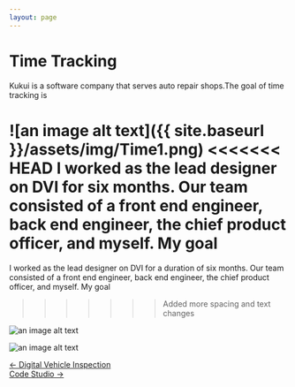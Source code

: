 ```yaml
---
layout: page
---
```



# Time Tracking

Kukui is a software company that serves auto repair shops.The goal of time tracking is

![an image alt text]({{ site.baseurl }}/assets/img/Time1.png)
<<<<<<< HEAD
I worked as the lead designer on DVI for  six months. Our team consisted of a front end engineer, back end engineer, the chief product officer, and myself. My goal
=======

I worked as the lead designer on DVI for a duration of six months. Our team consisted of a front end engineer, back end engineer, the chief product officer, and myself. My goal
>>>>>>> Added more spacing and text changes

![an image alt text]({{base.siteurl}}/assets/img/Time2.png)


![an image alt text]({{base.siteurl}}/assets/img/Time3.png)

<div class="clearfix mxn2 container-sm mt4">
  <div class="col col-6">
    <a href="/projects/dvi"> ← Digital Vehicle Inspection </a>
  </div>

  <div class="col col-6 right-align">
    <a href="/projects/codestudio"> Code Studio → </a>
  </div>
</div>
